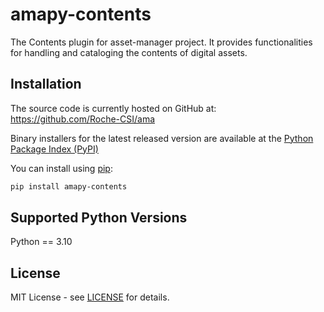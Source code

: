 # amapy-contents

The Contents plugin for asset-manager project. It provides functionalities
for handling and cataloging the contents of digital assets.

## Installation

The source code is currently hosted on GitHub at:
https://github.com/Roche-CSI/ama

Binary installers for the latest released version are available at the
[Python Package Index (PyPI)](https://pypi.org/project/amapy-contents/)

You can install using [pip](https://pip.pypa.io/en/stable/):

```sh
pip install amapy-contents
```

## Supported Python Versions

Python == 3.10

## License

MIT License - see [LICENSE](https://github.com/Roche-CSI/ama/blob/main/LICENSE) for details.

